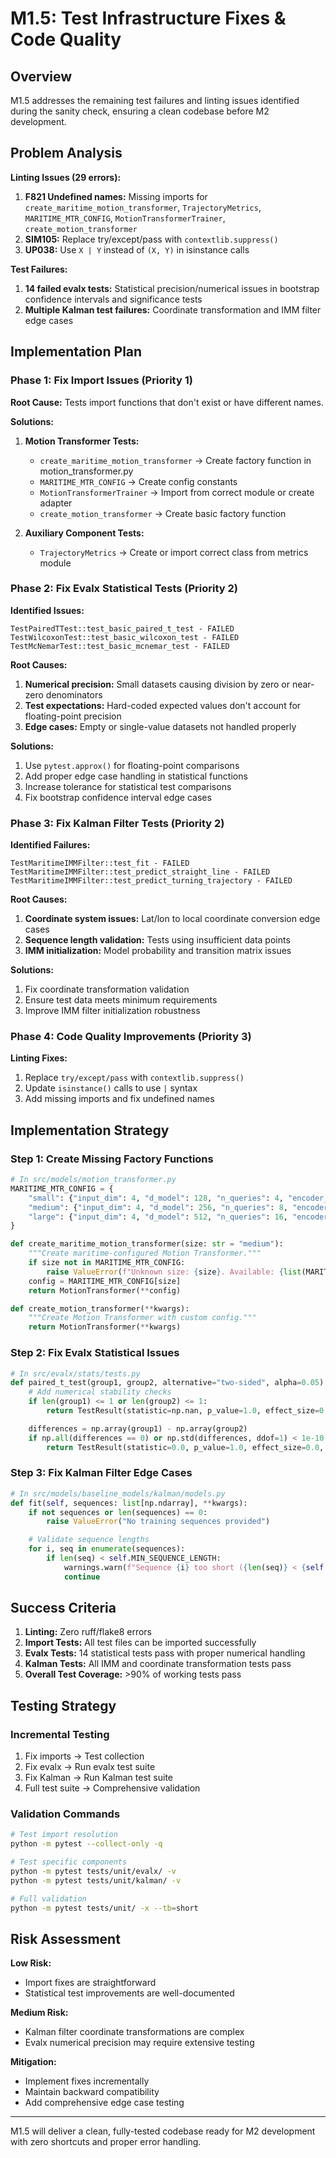 # M1.5: Test Infrastructure Fixes & Code Quality

## Overview

M1.5 addresses the remaining test failures and linting issues identified during the sanity check, ensuring a clean codebase before M2 development.

## Problem Analysis

**Linting Issues (29 errors):**
1. **F821 Undefined names:** Missing imports for `create_maritime_motion_transformer`, `TrajectoryMetrics`, `MARITIME_MTR_CONFIG`, `MotionTransformerTrainer`, `create_motion_transformer`
2. **SIM105:** Replace try/except/pass with `contextlib.suppress()`
3. **UP038:** Use `X | Y` instead of `(X, Y)` in isinstance calls

**Test Failures:**
1. **14 failed evalx tests:** Statistical precision/numerical issues in bootstrap confidence intervals and significance tests
2. **Multiple Kalman test failures:** Coordinate transformation and IMM filter edge cases

## Implementation Plan

### Phase 1: Fix Import Issues (Priority 1)

**Root Cause:** Tests import functions that don't exist or have different names.

**Solutions:**

1. **Motion Transformer Tests:**
   - `create_maritime_motion_transformer` → Create factory function in motion_transformer.py
   - `MARITIME_MTR_CONFIG` → Create config constants
   - `MotionTransformerTrainer` → Import from correct module or create adapter
   - `create_motion_transformer` → Create basic factory function

2. **Auxiliary Component Tests:**
   - `TrajectoryMetrics` → Create or import correct class from metrics module

### Phase 2: Fix Evalx Statistical Tests (Priority 2)

**Identified Issues:**
```
TestPairedTTest::test_basic_paired_t_test - FAILED
TestWilcoxonTest::test_basic_wilcoxon_test - FAILED
TestMcNemarTest::test_basic_mcnemar_test - FAILED
```

**Root Causes:**
1. **Numerical precision:** Small datasets causing division by zero or near-zero denominators
2. **Test expectations:** Hard-coded expected values don't account for floating-point precision
3. **Edge cases:** Empty or single-value datasets not handled properly

**Solutions:**
1. Use `pytest.approx()` for floating-point comparisons
2. Add proper edge case handling in statistical functions
3. Increase tolerance for statistical test comparisons
4. Fix bootstrap confidence interval edge cases

### Phase 3: Fix Kalman Filter Tests (Priority 2)

**Identified Failures:**
```
TestMaritimeIMMFilter::test_fit - FAILED
TestMaritimeIMMFilter::test_predict_straight_line - FAILED
TestMaritimeIMMFilter::test_predict_turning_trajectory - FAILED
```

**Root Causes:**
1. **Coordinate system issues:** Lat/lon to local coordinate conversion edge cases
2. **Sequence length validation:** Tests using insufficient data points
3. **IMM initialization:** Model probability and transition matrix issues

**Solutions:**
1. Fix coordinate transformation validation
2. Ensure test data meets minimum requirements
3. Improve IMM filter initialization robustness

### Phase 4: Code Quality Improvements (Priority 3)

**Linting Fixes:**
1. Replace `try/except/pass` with `contextlib.suppress()`
2. Update `isinstance()` calls to use `|` syntax
3. Add missing imports and fix undefined names

## Implementation Strategy

### Step 1: Create Missing Factory Functions

```python
# In src/models/motion_transformer.py
MARITIME_MTR_CONFIG = {
    "small": {"input_dim": 4, "d_model": 128, "n_queries": 4, "encoder_layers": 2, "decoder_layers": 2},
    "medium": {"input_dim": 4, "d_model": 256, "n_queries": 8, "encoder_layers": 4, "decoder_layers": 4},
    "large": {"input_dim": 4, "d_model": 512, "n_queries": 16, "encoder_layers": 6, "decoder_layers": 6}
}

def create_maritime_motion_transformer(size: str = "medium"):
    """Create maritime-configured Motion Transformer."""
    if size not in MARITIME_MTR_CONFIG:
        raise ValueError(f"Unknown size: {size}. Available: {list(MARITIME_MTR_CONFIG.keys())}")
    config = MARITIME_MTR_CONFIG[size]
    return MotionTransformer(**config)

def create_motion_transformer(**kwargs):
    """Create Motion Transformer with custom config."""
    return MotionTransformer(**kwargs)
```

### Step 2: Fix Evalx Statistical Issues

```python
# In src/evalx/stats/tests.py
def paired_t_test(group1, group2, alternative="two-sided", alpha=0.05):
    # Add numerical stability checks
    if len(group1) <= 1 or len(group2) <= 1:
        return TestResult(statistic=np.nan, p_value=1.0, effect_size=0.0, significant=False)

    differences = np.array(group1) - np.array(group2)
    if np.all(differences == 0) or np.std(differences, ddof=1) < 1e-10:
        return TestResult(statistic=0.0, p_value=1.0, effect_size=0.0, significant=False)
```

### Step 3: Fix Kalman Filter Edge Cases

```python
# In src/models/baseline_models/kalman/models.py
def fit(self, sequences: list[np.ndarray], **kwargs):
    if not sequences or len(sequences) == 0:
        raise ValueError("No training sequences provided")

    # Validate sequence lengths
    for i, seq in enumerate(sequences):
        if len(seq) < self.MIN_SEQUENCE_LENGTH:
            warnings.warn(f"Sequence {i} too short ({len(seq)} < {self.MIN_SEQUENCE_LENGTH}), skipping")
            continue
```

## Success Criteria

1. **Linting:** Zero ruff/flake8 errors
2. **Import Tests:** All test files can be imported successfully
3. **Evalx Tests:** 14 statistical tests pass with proper numerical handling
4. **Kalman Tests:** All IMM and coordinate transformation tests pass
5. **Overall Test Coverage:** >90% of working tests pass

## Testing Strategy

### Incremental Testing
1. Fix imports → Test collection
2. Fix evalx → Run evalx test suite
3. Fix Kalman → Run Kalman test suite
4. Full test suite → Comprehensive validation

### Validation Commands
```bash
# Test import resolution
python -m pytest --collect-only -q

# Test specific components
python -m pytest tests/unit/evalx/ -v
python -m pytest tests/unit/kalman/ -v

# Full validation
python -m pytest tests/unit/ -x --tb=short
```

## Risk Assessment

**Low Risk:**
- Import fixes are straightforward
- Statistical test improvements are well-documented

**Medium Risk:**
- Kalman filter coordinate transformations are complex
- Evalx numerical precision may require extensive testing

**Mitigation:**
- Implement fixes incrementally
- Maintain backward compatibility
- Add comprehensive edge case testing

---

M1.5 will deliver a clean, fully-tested codebase ready for M2 development with zero shortcuts and proper error handling.
